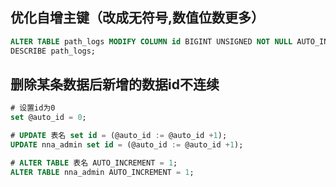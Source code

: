
## 优化自增主键（改成无符号,数值位数更多）
```sql
ALTER TABLE path_logs MODIFY COLUMN id BIGINT UNSIGNED NOT NULL AUTO_INCREMENT;
DESCRIBE path_logs;
```

## 删除某条数据后新增的数据id不连续

```sql
# 设置id为0
set @auto_id = 0;

# UPDATE 表名 set id = (@auto_id := @auto_id +1);
UPDATE nna_admin set id = (@auto_id := @auto_id +1);

# ALTER TABLE 表名 AUTO_INCREMENT = 1;
ALTER TABLE nna_admin AUTO_INCREMENT = 1;

```
